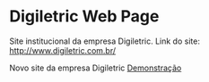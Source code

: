 # Digiletric Web Page

Site institucional da empresa Digiletric.
Link do site: http://www.digiletric.com.br/

Novo site da empresa Digiletric
<a href="http://igorfaoro.github.io/digiletric-site/index.html">Demonstração<a/>
